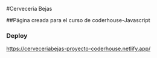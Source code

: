 
#Cerveceria Bejas

##Página creada para el curso de coderhouse-Javascript

### Deploy

https://cerveceriabejas-proyecto-coderhouse.netlify.app/

